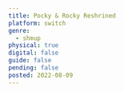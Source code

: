 ```yaml
---
title: Pocky & Rocky Reshrined
platform: switch
genre:
  - shmup
physical: true
digital: false
guide: false
pending: false
posted: 2022-08-09
---
```

